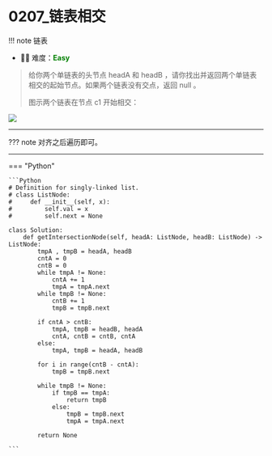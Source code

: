 # 0207_链表相交

<!-- 所有文件名必须是该题目的英文名 -->

!!! note
    <!-- 这里记载考察的数据结构、算法等 -->
    链表

- 🔑🔑 难度：<span style = "color:Green; font-weight:bold">Easy</span>
<!-- <span style = "color:gold; font-weight:bold">Medium</span> 中等 -->
<!-- <span style = "color:crisma; font-weight:bold">High</span> 困难 -->
<!-- <span style = "color:Green; font-weight:bold">Easy</span> 简单 -->

<!-- 题目简介 -->

> 给你两个单链表的头节点 headA 和 headB ，请你找出并返回两个单链表相交的起始节点。如果两个链表没有交点，返回 null 。
> 
> 图示两个链表在节点 c1 开始相交：
> 


![](https://assets.leetcode-cn.com/aliyun-lc-upload/uploads/2018/12/14/160_statement.png)

------

??? note 
    对齐之后遍历即可。

    
    
-------------

=== "Python"

    ```Python
    # Definition for singly-linked list.
    # class ListNode:
    #     def __init__(self, x):
    #         self.val = x
    #         self.next = None

    class Solution:
        def getIntersectionNode(self, headA: ListNode, headB: ListNode) -> ListNode:
            tmpA , tmpB = headA, headB 
            cntA = 0
            cntB = 0
            while tmpA != None:
                cntA += 1
                tmpA = tmpA.next
            while tmpB != None:
                cntB += 1
                tmpB = tmpB.next
            
            if cntA > cntB:
                tmpA, tmpB = headB, headA
                cntA, cntB = cntB, cntA
            else:
                tmpA, tmpB = headA, headB 
            
            for i in range(cntB - cntA):
                tmpB = tmpB.next
            
            while tmpB != None:
                if tmpB == tmpA:
                    return tmpB
                else:
                    tmpB = tmpB.next
                    tmpA = tmpA.next 

            return None
                    
    ```
